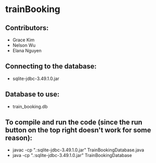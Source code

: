 # trainBooking

## Contributors:
- Grace Kim
- Nelson Wu
- Elana Nguyen


## Connecting to the database:
- sqlite-jdbc-3.49.1.0.jar 


## Database to use: 
- train_booking.db 


## To compile and run the code (since the run button on the top right doesn't work for some reason):
- javac -cp ".:sqlite-jdbc-3.49.1.0.jar" TrainBookingDatabase.java
- java -cp ".:sqlite-jdbc-3.49.1.0.jar" TrainBookingDatabase
